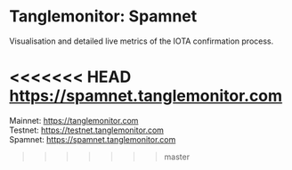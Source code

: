 # Tanglemonitor: Spamnet
Visualisation and detailed live metrics of the IOTA confirmation process.

<<<<<<< HEAD
https://spamnet.tanglemonitor.com
=======
Mainnet: https://tanglemonitor.com  
Testnet: https://testnet.tanglemonitor.com  
Spamnet: https://spamnet.tanglemonitor.com  
>>>>>>> master
